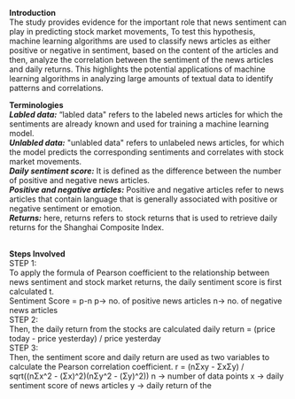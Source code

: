 <b> Introduction </b>
<br>The study provides evidence for the important role that news sentiment can play in 
predicting stock market movements, To test this hypothesis, machine 
learning algorithms are used to classify news articles as either positive or negative in 
sentiment, based on the content of the articles and then, analyze the correlation 
between the sentiment of the news articles and daily returns. This highlights the potential applications of machine learning algorithms in 
analyzing large amounts of textual data to identify patterns and correlations. <br>

<b> Terminologies </b> <br> 
<b><i>Labled data:</i></b> “labled data" refers to the labeled news articles for which the sentiments are already known and used for training a machine learning model. <br>
<b><i>Unlabled data:</i></b> "unlabled data" refers to unlabeled news articles, for which the model predicts the corresponding sentiments and correlates with stock market movements. <br>
<b><i>Daily sentiment score:</i></b> It is defined as the difference between the number of positive 
and negative news articles.  <br>
<b><i>Positive and negative articles:</i></b> Positive and negative articles refer to news articles that 
contain language that is generally associated with positive or negative sentiment or 
emotion. <br>
<b><i>Returns:</i></b> here, returns refers to stock returns that is used to retrieve daily returns for 
the Shanghai Composite Index. <br>
<br>

<b> Steps Involved </b><br>
STEP 1: <br>
To apply the formula of Pearson coefficient to the relationship between news 
sentiment and stock market returns, the daily sentiment 
score is first calculated t. <br>
Sentiment Score = p-n 
p-> no. of positive news articles 
n-> no. of negative news articles
<br>
STEP 2: <br>
Then, the daily return from the stocks are calculated
daily return = (price today - price yesterday) / price yesterday <br>
STEP 3: <br>
Then, the sentiment score and daily return are 
used as  two variables to calculate the Pearson correlation coefficient. 
r = (nΣxy - ΣxΣy) / sqrt((nΣx^2 - (Σx)^2)(nΣy^2 - (Σy)^2)) 
n -> number of data points 
x -> daily sentiment score of news articles 
y -> daily return of the 
